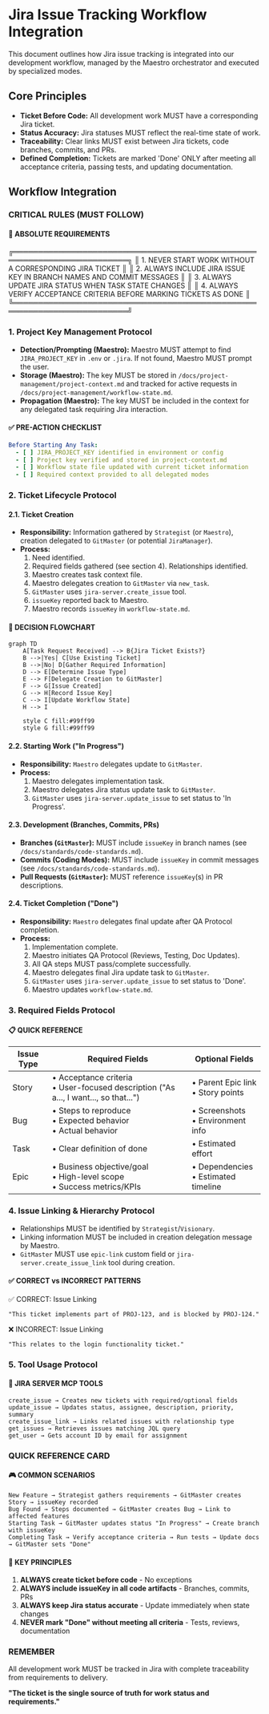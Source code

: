 # Jira Issue Tracking Workflow Integration

This document outlines how Jira issue tracking is integrated into our development workflow, managed by the Maestro orchestrator and executed by specialized modes.

## Core Principles

- **Ticket Before Code:** All development work MUST have a corresponding Jira ticket.
- **Status Accuracy:** Jira statuses MUST reflect the real-time state of work.
- **Traceability:** Clear links MUST exist between Jira tickets, code branches, commits, and PRs.
- **Defined Completion:** Tickets are marked 'Done' ONLY after meeting all acceptance criteria, passing tests, and updating documentation.

## Workflow Integration

### CRITICAL RULES (MUST FOLLOW)

#### 🚨 ABSOLUTE REQUIREMENTS

╔═════════════════════════════════════════════════════════════════════════╗
║ 1. NEVER START WORK WITHOUT A CORRESPONDING JIRA TICKET                 ║
║ 2. ALWAYS INCLUDE JIRA ISSUE KEY IN BRANCH NAMES AND COMMIT MESSAGES    ║
║ 3. ALWAYS UPDATE JIRA STATUS WHEN TASK STATE CHANGES                    ║
║ 4. ALWAYS VERIFY ACCEPTANCE CRITERIA BEFORE MARKING TICKETS AS DONE     ║
╚═════════════════════════════════════════════════════════════════════════╝

### 1. Project Key Management Protocol

- **Detection/Prompting (Maestro):** Maestro MUST attempt to find `JIRA_PROJECT_KEY` in `.env` or `.jira`. If not found, Maestro MUST prompt the user.
- **Storage (Maestro):** The key MUST be stored in `/docs/project-management/project-context.md` and tracked for active requests in `/docs/project-management/workflow-state.md`.
- **Propagation (Maestro):** The key MUST be included in the context for any delegated task requiring Jira interaction.

#### ✅ PRE-ACTION CHECKLIST

```yaml
Before Starting Any Task:
  - [ ] JIRA_PROJECT_KEY identified in environment or config
  - [ ] Project key verified and stored in project-context.md
  - [ ] Workflow state file updated with current ticket information
  - [ ] Required context provided to all delegated modes
```

### 2. Ticket Lifecycle Protocol

#### 2.1. Ticket Creation

- **Responsibility:** Information gathered by `Strategist` (or `Maestro`), creation delegated to `GitMaster` (or potential `JiraManager`).
- **Process:**
    1. Need identified.
    2. Required fields gathered (see section 4). Relationships identified.
    3. Maestro creates task context file.
    4. Maestro delegates creation to `GitMaster` via `new_task`.
    5. `GitMaster` uses `jira-server.create_issue` tool.
    6. `issueKey` reported back to Maestro.
    7. Maestro records `issueKey` in `workflow-state.md`.

#### 🔄 DECISION FLOWCHART

```mermaid
graph TD
    A[Task Request Received] --> B{Jira Ticket Exists?}
    B -->|Yes| C[Use Existing Ticket]
    B -->|No| D[Gather Required Information]
    D --> E[Determine Issue Type]
    E --> F[Delegate Creation to GitMaster]
    F --> G[Issue Created]
    G --> H[Record Issue Key]
    C --> I[Update Workflow State]
    H --> I
    
    style C fill:#99ff99
    style G fill:#99ff99
```

#### 2.2. Starting Work ("In Progress")

- **Responsibility:** `Maestro` delegates update to `GitMaster`.
- **Process:**
    1. Maestro delegates implementation task.
    2. Maestro delegates Jira status update task to `GitMaster`.
    3. `GitMaster` uses `jira-server.update_issue` to set status to 'In Progress'.

#### 2.3. Development (Branches, Commits, PRs)

- **Branches (`GitMaster`):** MUST include `issueKey` in branch names (see `/docs/standards/code-standards.md`).
- **Commits (Coding Modes):** MUST include `issueKey` in commit messages (see `/docs/standards/code-standards.md`).
- **Pull Requests (`GitMaster`):** MUST reference `issueKey`(s) in PR descriptions.

#### 2.4. Ticket Completion ("Done")

- **Responsibility:** `Maestro` delegates final update after QA Protocol completion.
- **Process:**
    1. Implementation complete.
    2. Maestro initiates QA Protocol (Reviews, Testing, Doc Updates).
    3. All QA steps MUST pass/complete successfully.
    4. Maestro delegates final Jira update task to `GitMaster`.
    5. `GitMaster` uses `jira-server.update_issue` to set status to 'Done'.
    6. Maestro updates `workflow-state.md`.

### 3. Required Fields Protocol

#### 📋 QUICK REFERENCE

| Issue Type | Required Fields | Optional Fields |
|------------|----------------|----------------|
| Story | • Acceptance criteria<br>• User-focused description ("As a..., I want..., so that...") | • Parent Epic link<br>• Story points |
| Bug | • Steps to reproduce<br>• Expected behavior<br>• Actual behavior | • Screenshots<br>• Environment info |
| Task | • Clear definition of done | • Estimated effort |
| Epic | • Business objective/goal<br>• High-level scope<br>• Success metrics/KPIs | • Dependencies<br>• Estimated timeline |

### 4. Issue Linking & Hierarchy Protocol

- Relationships MUST be identified by `Strategist`/`Visionary`.
- Linking information MUST be included in creation delegation message by Maestro.
- `GitMaster` MUST use `epic-link` custom field or `jira-server.create_issue_link` tool during creation.

#### ✅ CORRECT vs INCORRECT PATTERNS

✅ CORRECT: Issue Linking
```
"This ticket implements part of PROJ-123, and is blocked by PROJ-124."
```

❌ INCORRECT: Issue Linking
```
"This relates to the login functionality ticket."
```

### 5. Tool Usage Protocol

#### 🔑 JIRA SERVER MCP TOOLS

```
create_issue → Creates new tickets with required/optional fields
update_issue → Updates status, assignee, description, priority, summary
create_issue_link → Links related issues with relationship type
get_issues → Retrieves issues matching JQL query
get_user → Gets account ID by email for assignment
```

### QUICK REFERENCE CARD

#### 🎮 COMMON SCENARIOS

```
New Feature → Strategist gathers requirements → GitMaster creates Story → issueKey recorded
Bug Found → Steps documented → GitMaster creates Bug → Link to affected features
Starting Task → GitMaster updates status "In Progress" → Create branch with issueKey
Completing Task → Verify acceptance criteria → Run tests → Update docs → GitMaster sets "Done"
```

#### 🔑 KEY PRINCIPLES

1. **ALWAYS create ticket before code** - No exceptions
2. **ALWAYS include issueKey in all code artifacts** - Branches, commits, PRs
3. **ALWAYS keep Jira status accurate** - Update immediately when state changes
4. **NEVER mark "Done" without meeting all criteria** - Tests, reviews, documentation

### REMEMBER

All development work MUST be tracked in Jira with complete traceability from requirements to delivery.

**"The ticket is the single source of truth for work status and requirements."**